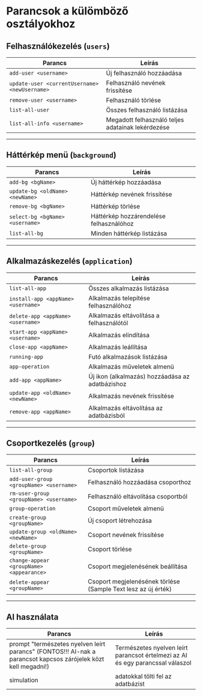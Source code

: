 # Parancsok a külömböző osztályokhoz

## Felhasználókezelés (`users`)

Parancs | Leírás
--- | ---
`add-user <username>` | Új felhasználó hozzáadása
`update-user <currentUsername> <newUsername>` | Felhasználó nevének frissítése
`remove-user <username>` | Felhasználó törlése
`list-all-user` | Összes felhasználó listázása
`list-all-info <username>` | Megadott felhasználó teljes adatainak lekérdezése

---

## Háttérkép menü (`background`)

Parancs | Leírás
--- | ---
`add-bg <bgName>` | Új háttérkép hozzáadása
`update-bg <oldName> <newName>` | Háttérkép nevének frissítése
`remove-bg <bgName>` | Háttérkép törlése
`select-bg <bgName> <username>` | Háttérkép hozzárendelése felhasználóhoz
`list-all-bg` | Minden háttérkép listázása

---

## Alkalmazáskezelés (`application`)

Parancs | Leírás
--- | ---
`list-all-app` | Összes alkalmazás listázása
`install-app <appName> <username>` | Alkalmazás telepítése felhasználóhoz
`delete-app <appName> <username>` | Alkalmazás eltávolítása a felhasználótól
`start-app <appName> <username>` | Alkalmazás elindítása
`close-app <appName>` | Alkalmazás leállítása
`running-app` | Futó alkalmazások listázása
`app-operation` | Alkalmazás műveletek almenü
`add-app <appName>` | Új ikon (alkalmazás) hozzáadása az adatbázishoz
`update-app <oldName> <newName>` | Alkalmazás nevének frissítése
`remove-app <appName>` | Alkalmazás eltávolítása az adatbázisból

---

## Csoportkezelés (`group`)

Parancs | Leírás
--- | ---
`list-all-group` | Csoportok listázása
`add-user-group <groupName> <username>` | Felhasználó hozzáadása csoporthoz
`rm-user-group <groupName> <username>` | Felhasználó eltávolítása csoportból
`group-operation` | Csoport műveletek almenü
`create-group <groupName>` | Új csoport létrehozása
`update-group <oldName> <newName>` | Csoport nevének frissítése
`delete-group <groupName>` | Csoport törlése
`change-appear <groupName> <appearance>` | Csoport megjelenésének beállítása
`delete-appear <groupName>` | Csoport megjelenésének törlése (Sample Text lesz az új érték)

---

## AI használata

Parancs | Leírás
--- | ---
prompt "természetes nyelven leírt parancs" (FONTOS!!! AI-nak a parancsot kapcsos zárójelek közt kell megadni!) | Természetes nyelven leírt parancsot értelmezi az AI és egy parancssal válaszol
simulation | adatokkal tölti fel az adatbázist
